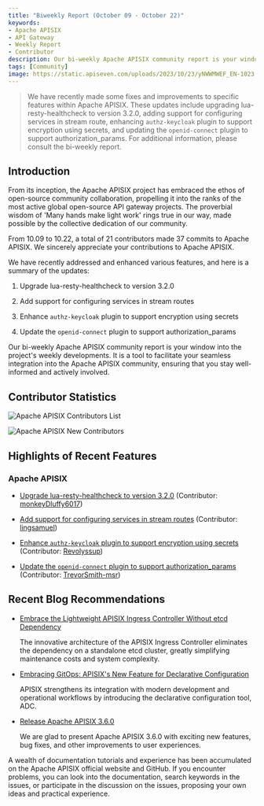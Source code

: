 ```yaml
---
title: "Biweekly Report (October 09 - October 22)"
keywords: 
- Apache APISIX
- API Gateway
- Weekly Report
- Contributor
description: Our bi-weekly Apache APISIX community report is your window into the project's weekly developments. It is a tool to facilitate your seamless integration into the Apache APISIX community, ensuring that you stay well-informed and actively involved.
tags: [Community]
image: https://static.apiseven.com/uploads/2023/10/23/yNWWMWEF_EN-1023.png
---
```


> We have recently made some fixes and improvements to specific features within Apache APISIX. These updates include upgrading lua-resty-healthcheck to version 3.2.0, adding support for configuring services in stream route, enhancing `authz-keycloak` plugin to support encryption using secrets, and updating the `openid-connect` plugin to support authorization_params. For additional information, please consult the bi-weekly report.
<!--truncate-->

## Introduction

From its inception, the Apache APISIX project has embraced the ethos of open-source community collaboration, propelling it into the ranks of the most active global open-source API gateway projects. The proverbial wisdom of 'Many hands make light work' rings true in our way, made possible by the collective dedication of our community.

From 10.09 to 10.22, a total of 21 contributors made 37 commits to Apache APISIX. We sincerely appreciate your contributions to Apache APISIX.

We have recently addressed and enhanced various features, and here is a summary of the updates:

1. Upgrade lua-resty-healthcheck to version 3.2.0

2. Add support for configuring services in stream routes

3. Enhance `authz-keycloak` plugin to support encryption using secrets

4. Update the `openid-connect` plugin to support authorization_params

Our bi-weekly Apache APISIX community report is your window into the project's weekly developments. It is a tool to facilitate your seamless integration into the Apache APISIX community, ensuring that you stay well-informed and actively involved.

## Contributor Statistics

![Apache APISIX Contributors List](https://static.apiseven.com/uploads/2023/10/23/2nDl86Bc_All-poster.png)

![Apache APISIX New Contributors](https://static.apiseven.com/uploads/2023/10/23/qyGLdvQd_New-poster.png)

## Highlights of Recent Features

### Apache APISIX

- [Upgrade lua-resty-healthcheck to version 3.2.0](https://github.com/apache/apisix/pull/10307) (Contributor: [monkeyDluffy6017](https://github.com/monkeyDluffy6017))

- [Add support for configuring services in stream routes](https://github.com/apache/apisix/pull/10298) (Contributor: [lingsamuel](https://github.com/lingsamuel))

- [Enhance `authz-keycloak` plugin to support encryption using secrets](https://github.com/apache/apisix/pull/10353) (Contributor: [Revolyssup](https://github.com/Revolyssup))

- [Update the `openid-connect` plugin to support authorization_params](https://github.com/apache/apisix/pull/10058) (Contributor: [TrevorSmith-msr](https://github.com/TrevorSmith-msr))

## Recent Blog Recommendations

- [Embrace the Lightweight APISIX Ingress Controller Without etcd Dependency](https://apisix.apache.org/blog/2023/10/18/ingress-apisix/)

  The innovative architecture of the APISIX Ingress Controller eliminates the dependency on a standalone etcd cluster, greatly simplifying maintenance costs and system complexity.

- [Embracing GitOps: APISIX's New Feature for Declarative Configuration](https://apisix.apache.org/blog/2023/10/07/apisix-gitops-adc/)

  APISIX strengthens its integration with modern development and operational workflows by introducing the declarative configuration tool, ADC.

- [Release Apache APISIX 3.6.0](https://apisix.apache.org/blog/2023/10/05/release-apache-apisix-3.6.0/)

  We are glad to present Apache APISIX 3.6.0 with exciting new features, bug fixes, and other improvements to user experiences.

A wealth of documentation tutorials and experience has been accumulated on the Apache APISIX official website and GitHub. If you encounter problems, you can look into the documentation, search keywords in the issues, or participate in the discussion on the issues, proposing your own ideas and practical experience.
